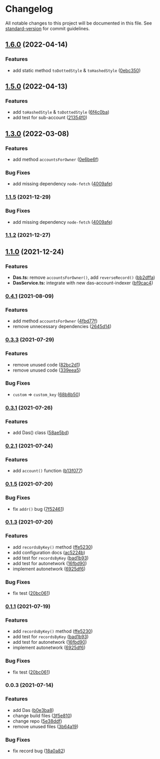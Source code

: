 # Changelog

All notable changes to this project will be documented in this file. See [standard-version](https://github.com/conventional-changelog/standard-version) for commit guidelines.

## [1.6.0](https://github.com/DeAccountSystems/das-sdk/compare/v1.5.0...v1.6.0) (2022-04-14)


### Features

* add static method `toDottedStyle` & `toHashedStyle` ([0ebc350](https://github.com/DeAccountSystems/das-sdk/commit/0ebc350928e16aadcda56adde578ea013ba1fb98))

## [1.5.0](https://github.com/DeAccountSystems/das-sdk/compare/v1.3.0...v1.5.0) (2022-04-13)


### Features

* add `toHashedStyle` & `toDottedStyle` ([6f4c0ba](https://github.com/DeAccountSystems/das-sdk/commit/6f4c0ba9424ee9aba52a63f1f93619cccd4a0cfb))
* add test for sub-account ([21354f0](https://github.com/DeAccountSystems/das-sdk/commit/21354f06d957f2688ce38e29ae447b08ba34fba5))

## [1.3.0](https://github.com/DeAccountSystems/das-sdk/compare/v1.1.2...v1.3.0) (2022-03-08)


### Features

* add method `accountsForOwner` ([0e6be6f](https://github.com/DeAccountSystems/das-sdk/commit/0e6be6f9fbf969e36c77971c4d3374d76215435b))


### Bug Fixes

* add missing dependency `node-fetch` ([4009afe](https://github.com/DeAccountSystems/das-sdk/commit/4009afe9da6deea4677c76ff79b99de439299ba9))

### [1.1.5](https://github.com/DeAccountSystems/das-sdk/compare/v1.1.2...v1.1.5) (2021-12-29)


### Bug Fixes

* add missing dependency `node-fetch` ([4009afe](https://github.com/DeAccountSystems/das-sdk/commit/4009afe9da6deea4677c76ff79b99de439299ba9))

### [1.1.2](https://github.com/DeAccountSystems/das-sdk/compare/v1.1.0...v1.1.2) (2021-12-27)

## [1.1.0](https://github.com/DeAccountSystems/das-sdk/compare/v0.4.1...v1.1.0) (2021-12-24)


### Features

* **Das.ts:** remove `accountsForOwner()`, add `reverseRecord()` ([bb2dffa](https://github.com/DeAccountSystems/das-sdk/commit/bb2dffaa6b2d92edae9e7b98445db620fcbc25e5))
* **DasService.ts:** integrate with new das-account-indexer ([bf9cac4](https://github.com/DeAccountSystems/das-sdk/commit/bf9cac4eecc7535f457b6a156a78d285ce5284d8))

### [0.4.1](https://github.com/DeAccountSystems/das-sdk/compare/v0.3.3...v0.4.1) (2021-08-09)


### Features

* add method `accountsForOwner` ([4fbd77f](https://github.com/DeAccountSystems/das-sdk/commit/4fbd77f1f9c0cdc06bd81e9f28aafb0a98c99286))
* remove unnecessary dependencies ([2645d14](https://github.com/DeAccountSystems/das-sdk/commit/2645d14d16ff4d4179d2d6b7bd08a38648c98821))

### [0.3.3](https://github.com/DeAccountSystems/das-sdk/compare/v0.3.1...v0.3.3) (2021-07-29)


### Features

* remove unused code ([82bc2d1](https://github.com/DeAccountSystems/das-sdk/commit/82bc2d15c24860fd184d0c5642f629941d608fc2))
* remove unused code ([339eea5](https://github.com/DeAccountSystems/das-sdk/commit/339eea5008143b7c19593d0ca75c8bfb2b4b678b))


### Bug Fixes

* `custom` => `custom_key` ([68b8b50](https://github.com/DeAccountSystems/das-sdk/commit/68b8b50df0ac419e51897e6ebf3966219870de8b))

### [0.3.1](https://github.com/DeAccountSystems/das-sdk/compare/v0.2.1...v0.3.1) (2021-07-26)


### Features

* add Das() class ([58ae5bd](https://github.com/DeAccountSystems/das-sdk/commit/58ae5bd71b85d9790dbd4ccc76333fd1e68d9506))

### [0.2.1](https://github.com/DeAccountSystems/das-sdk/compare/v0.1.5...v0.2.1) (2021-07-24)


### Features

* add `account()` function ([b13f077](https://github.com/DeAccountSystems/das-sdk/commit/b13f07756ae79d99e49410bcfb0b93daf866fe23))

### [0.1.5](https://github.com/DeAccountSystems/das-sdk/compare/v0.1.3...v0.1.5) (2021-07-20)


### Bug Fixes

* fix `addr()` bug ([7f52461](https://github.com/DeAccountSystems/das-sdk/commit/7f5246169a78023d04e74c76210d930ddfc6976b))

### [0.1.3](https://github.com/DeAccountSystems/das-sdk/compare/v0.0.3...v0.1.3) (2021-07-20)


### Features

* add `recordsByKey()` method ([ffe5230](https://github.com/DeAccountSystems/das-sdk/commit/ffe523087bcd519741cf553447ca142627f1e6dc))
* add configuration docs ([ac5224b](https://github.com/DeAccountSystems/das-sdk/commit/ac5224b02476a200f876f975426751488403f5d0))
* add test for `recordsByKey` ([bad1b93](https://github.com/DeAccountSystems/das-sdk/commit/bad1b9315bc2bbf539358db4718b7896407a8a06))
* add test for autonetwork ([16fbd90](https://github.com/DeAccountSystems/das-sdk/commit/16fbd90f18fdd986f4e439f045920028008cee70))
* implement autonetwork ([6925df6](https://github.com/DeAccountSystems/das-sdk/commit/6925df6a773743f21e9bdfb7ff2b73f09d23a356))


### Bug Fixes

* fix test ([20bc061](https://github.com/DeAccountSystems/das-sdk/commit/20bc0613fa14d321bba4c3361ba09766e2135935))

### [0.1.1](https://github.com/DeAccountSystems/das-sdk/compare/v0.0.3...v0.1.1) (2021-07-19)


### Features

* add `recordsByKey()` method ([ffe5230](https://github.com/DeAccountSystems/das-sdk/commit/ffe523087bcd519741cf553447ca142627f1e6dc))
* add test for `recordsByKey` ([bad1b93](https://github.com/DeAccountSystems/das-sdk/commit/bad1b9315bc2bbf539358db4718b7896407a8a06))
* add test for autonetwork ([16fbd90](https://github.com/DeAccountSystems/das-sdk/commit/16fbd90f18fdd986f4e439f045920028008cee70))
* implement autonetwork ([6925df6](https://github.com/DeAccountSystems/das-sdk/commit/6925df6a773743f21e9bdfb7ff2b73f09d23a356))


### Bug Fixes

* fix test ([20bc061](https://github.com/DeAccountSystems/das-sdk/commit/20bc0613fa14d321bba4c3361ba09766e2135935))

### 0.0.3 (2021-07-14)


### Features

* add Das ([b0e3ba8](https://github.com/DeAccountSystems/das-sdk/commit/b0e3ba80f0d992dabc7312fe9fe8e6b8632a35a2))
* change build files ([3f5e810](https://github.com/DeAccountSystems/das-sdk/commit/3f5e810fb726ab1e38963417e187872d4de1b414))
* change repo ([5e38ddf](https://github.com/DeAccountSystems/das-sdk/commit/5e38ddf636053f8cc7327a2104bf6ffa000c9c34))
* remove unused files ([3b64a19](https://github.com/DeAccountSystems/das-sdk/commit/3b64a1931bd26543624f56c86405cfcf5c5f06ee))


### Bug Fixes

* fix record bug ([18a0a82](https://github.com/DeAccountSystems/das-sdk/commit/18a0a8235c2d72cf5a2a5d57f5c53ca068cd8411))
